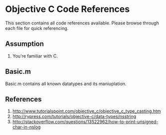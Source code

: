 # Objective C Code References
This section contains all code references available.
Please browse through each file for quick referencing.

## Assumption
1. You're familiar with C.

## Basic.m
Basic.m contains all known datatypes and its maniuplation.

## References
1. http://www.tutorialspoint.com/objective_c/objective_c_type_casting.htm
2. http://rypress.com/tutorials/objective-c/data-types/nsstring
3. http://stackoverflow.com/questions/13522962/how-to-print-unsigned-char-in-nslog
